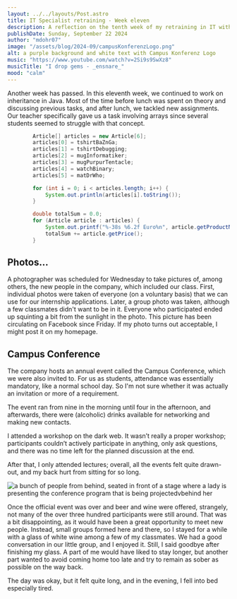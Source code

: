 ```yaml
---
layout: ../../layouts/Post.astro
title: IT Specialist retraining - Week eleven
description: A reflection on the tenth week of my retraining in IT with Java, but also a photographer and a Conference
publishDate: Sunday, September 22 2024
author: "mdohr07"
image: "/assets/blog/2024-09/campusKonferenzLogo.png"
alt: a purple background and white text with Campus Konferenz Logo
music: "https://www.youtube.com/watch?v=2Si9s9SwXz8"
musicTitle: "I drop gems - _ensnare_"
mood: "calm"
---
```



Another week has passed. In this eleventh week, we continued to work on inheritance in Java. Most of the time before lunch was spent on theory and discussing previous tasks, and after lunch, we tackled new assignments. Our teacher specifically gave us a task involving arrays since several students seemed to struggle with that concept.

```java
        Article[] articles = new Article[6];
        articles[0] = tshirtBaZnGa;
        articles[1] = tshirtDebugging;
        articles[2] = mugInformatiker;
        articles[3] = mugPurpurTentacle;
        articles[4] = watchBinary;
        articles[5] = matDrWho;

        for (int i = 0; i < articles.length; i++) {
            System.out.println(articles[i].toString());
        }

        double totalSum = 0.0;
        for (Article article : articles) {
            System.out.printf("%-38s %6.2f Euro%n", article.getProductName(), article.getPrice());
            totalSum += article.getPrice();
        }
```

## Photos…

A photographer was scheduled for Wednesday to take pictures of, among others, the new people in the company, which included our class. First, individual photos were taken of everyone (on a voluntary basis) that we can use for our internship applications. Later, a group photo was taken, although a few classmates didn't want to be in it. Everyone who participated ended up squinting a bit from the sunlight in the photo. This picture has been circulating on Facebook since Friday. If my photo turns out acceptable, I might post it on my homepage.

## Campus Conference

The company hosts an annual event called the Campus Conference, which we were also invited to. For us as students, attendance was essentially mandatory, like a normal school day. So I'm not sure whether it was actually an invitation or more of a requirement.

The event ran from nine in the morning until four in the afternoon, and afterwards, there were (alcoholic) drinks available for networking and making new contacts.

I attended a workshop on the dark web. It wasn’t really a proper workshop; participants couldn’t actively participate in anything, only ask questions, and there was no time left for the planned discussion at the end.

After that, I only attended lectures; overall, all the events felt quite drawn-out, and my back hurt from sitting for so long.

<img src="/assets/blog/2024-09/campusKonferenz.jpeg" alt="a bunch of people from behind, seated in front of a stage where a lady is presenting the conference program that is being projectedvbehind her">

Once the official event was over and beer and wine were offered, strangely, not many of the over three hundred participants were still around. That was a bit disappointing, as it would have been a great opportunity to meet new people. Instead, small groups formed here and there, so I stayed for a while with a glass of white wine among a few of my classmates. We had a good conversation in our little group, and I enjoyed it. Still, I said goodbye after finishing my glass. A part of me would have liked to stay longer, but another part wanted to avoid coming home too late and try to remain as sober as possible on the way back.

The day was okay, but it felt quite long, and in the evening, I fell into bed especially tired.

